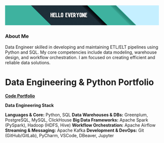 ![Hello](https://github.com/Ersildan/ersildan/blob/main/head.jpg)

### About Me
Data Engineer skilled in developing and maintaining ETL/ELT pipelines using Python and SQL. 
My core competencies include data modeling, warehouse design, and workflow orchestration. 
I am focused on creating efficient and reliable data solutions.

# Data Engineering & Python Portfolio
**[Code Portfolio](https://github.com/ersildan/Code-Portfolio)** 

**Data Engineering Stack**

**Languages & Core:** Python, SQL
**Data Warehouses & DBs:** Greenplum, PostgreSQL, MySQL, ClickHouse
**Big Data Frameworks:** Apache Spark (PySpark), Hadoop (HDFS, Hive)
**Workflow Orchestration:** Apache Airflow
**Streaming & Messaging:** Apache Kafka
**Development & DevOps:** Git (GitHub/GitLab), PyCharm, VSCode, DBeaver, Jupyter
